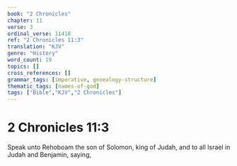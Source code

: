 ```yaml
---
book: "2 Chronicles"
chapter: 11
verse: 3
ordinal_verse: 11418
ref: "2 Chronicles 11:3"
translation: "KJV"
genre: "History"
word_count: 19
topics: []
cross_references: []
grammar_tags: [imperative, genealogy-structure]
thematic_tags: [names-of-god]
tags: ["Bible","KJV","2 Chronicles"]
---
```


# 2 Chronicles 11:3

Speak unto Rehoboam the son of Solomon, king of Judah, and to all Israel in Judah and Benjamin, saying,
